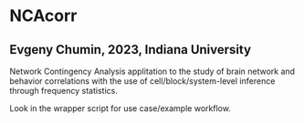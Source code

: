 # NCAcorr

## Evgeny Chumin, 2023, Indiana University

Network Contingency Analysis applitation to the study of brain network and behavior correlations with the use of cell/block/system-level inference through frequency statistics.

Look in the wrapper script for use case/example workflow.
